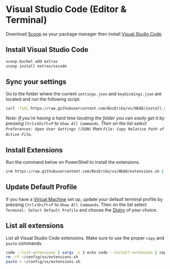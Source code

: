# Visual Studio Code (Editor & Terminal)
Download [Scoop](https://github.com/BosEriko/scoop) as your package manager then install [Visual Studio Code](https://scoop.sh/#/apps?q=vscode).

## Install Visual Studio Code
```sh
scoop bucket add extras
scoop install extras/vscode
```

## Sync your settings
Go to the folder where the current `settings.json` and `keybindings.json` are located and run the following script.
```sh
curl -fsSL https://raw.githubusercontent.com/BosEriko/vs/HEAD/install.sh | sh
```

_Note: If you're having a hard time locating the folder you can easily get it by pressing `Ctrl`+`Shift`+`P` to `Show All Commands`. Then on the list select `Preferences: Open User Settings (JSON)` then `File: Copy Relative Path of Active File`._

## Install Extensions
Run the command below on PowerShell to install the extensions.
```sh
irm https://raw.githubusercontent.com/BosEriko/vs/HEAD/extensions.sh | iex
```

## Update Default Profile
If you have a [Virtual Machine](https://github.com/BosEriko/wsl) set up, update your default terminal profile by pressing `Ctrl`+`Shift`+`P` to `Show All Commands`. Then on the list select `Terminal: Select Default Profile` and choose the [Distro](https://github.com/BosEriko/ubuntu) of your choice.

## List all extensions
List all Visual Studio Code extensions. Make sure to use the proper `copy` and `paste` commands.
```sh
code --list-extensions | xargs -L 1 echo code --install-extension | copy
rm -rf ~/config/vs/extensions.sh
paste > ~/config/vs/extensions.sh
```